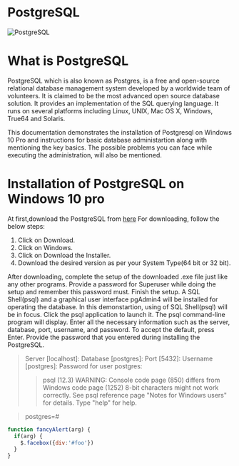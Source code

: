 # PostgreSQL

![PostgreSQL](https://zdnet2.cbsistatic.com/hub/i/r/2018/04/19/092cbf81-acac-4f3a-91a1-5a26abc1721f/thumbnail/770x578/5d78c50199e6a9242367b37892be8057/postgresql-logo.png)
<h1> What is PostgreSQL</h1>

<p>PostgreSQL which is also known as Postgres, is a free and open-source relational database management system developed by a worldwide team of volunteers. It is claimed to be the most advanced open source database solution. It provides an implementation of the SQL querying language. It runs on several platforms including Linux, UNIX, Mac OS X, Windows, True64 and Solaris.

This documentation demonstrates the installation of Postgresql on Windows 10 Pro and instructions for basic database administartion along with mentioning the key basics. The possible problems you can face while executing the administration, will also be mentioned.</p>

<h1> Installation of PostgreSQL on Windows 10 pro</h1>

At first,download the PostgreSQL from [here](https://www.postgresql.org/) For downloading, follow the below steps:

1. Click on Download.
2. Click on Windows.
3. Click on Download the Installer.
4. Download the desired version as per your System Type(64 bit or 32 bit).

<P>After downloading, complete the setup of the downloaded .exe file just like any other programs. Provide a password for Superuser while doing the setup and remember this password must. Finish the setup. A SQL Shell(psql) and a graphical user interface pgAdmin4 will be installed for operating the database. In this demonstartion, using of SQL Shell(psql) will be in focus. Click the psql application to launch it. The psql command-line program will display. Enter all the necessary information such as the server, database, port, username, and password. To accept the default, press Enter. Provide the password that you entered during installing the PostgreSQL.</p>

> Server [localhost]:
> Database [postgres]:
> Port [5432]:
> Username [postgres]:
> Password for user postgres:
> > psql (12.3)
> WARNING: Console code page (850) differs from Windows code page (1252)
         8-bit characters might not work correctly. See psql reference
         page "Notes for Windows users" for details.
> Type "help" for help.

> postgres=#


```javascript
function fancyAlert(arg) {
  if(arg) {
    $.facebox({div:'#foo'})
  }
}
```
